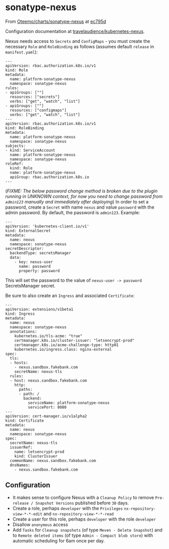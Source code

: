 # sonatype-nexus
From [Oteemo/charts/sonatype-nexus](https://github.com/Oteemo/charts/tree/master/charts/sonatype-nexus) at [ec795d](https://github.com/Oteemo/charts/commit/ec795d2d485a92d7a6fc3c7847c45808f4c75f80)

Configuration documentation at [travelaudience/kubernetes-nexus](https://github.com/travelaudience/kubernetes-nexus). 


Nexus needs access to `Secrets` and `ConfigMaps` - you must create the necessary `Role` and `RoleBinding` as follows (assumes default `release` in `manifest.yaml`):
```
---
apiVersion: rbac.authorization.k8s.io/v1
kind: Role
metadata:
  name: platform-sonatype-nexus
  namespace: sonatype-nexus
rules:
- apiGroups: [""]
  resources: ["secrets"]
  verbs: ["get", "watch", "list"]
- apiGroups: [""]
  resources: ["configmaps"]
  verbs: ["get", "watch", "list"]
---
apiVersion: rbac.authorization.k8s.io/v1
kind: RoleBinding
metadata:
  name: platform-sonatype-nexus
  namespace: sonatype-nexus
subjects:
- kind: ServiceAccount
  name: platform-sonatype-nexus
  namespace: sonatype-nexus
roleRef:
  kind: Role
  name: platform-sonatype-nexus
  apiGroup: rbac.authorization.k8s.io
---

```

(*FIXME: The below password change method is broken due to the plugin running in UNKNOWN context, for now you need to change password from `admin123` manually and immediately after deploying*)
In order to set a password, create a `Secret` with name `nexus` and value `password` with the admin password. By default, the password is `admin123`.
Example:
```
---
apiVersion: 'kubernetes-client.io/v1'
kind: ExternalSecret
metadata:
  name: nexus
  namespace: sonatype-nexus 
secretDescriptor:
  backendType: secretsManager
  data:
    - key: nexus-user
      name: password
      property: password
```

This will set the password to the value of `nexus-user -> password` SecretsManager secret.

Be sure to also create an `Ingress` and associated `Certificate`:
```
---
apiVersion: extensions/v1beta1
kind: Ingress
metadata:
  name: nexus
  namespace: sonatype-nexus
  annotations:
    kubernetes.io/tls-acme: "true"
    certmanager.k8s.io/cluster-issuer: "letsencrypt-prod"
    certmanager.k8s.io/acme-challenge-type: http01
    kubernetes.io/ingress.class: nginx-external
spec:
  tls:
  - hosts:
    - nexus.sandbox.fakebank.com
    secretName: nexus-tls
  rules:
  - host: nexus.sandbox.fakebank.com
    http:
      paths:
      - path: /
        backend:
          serviceName: platform-sonatype-nexus
          servicePort: 8080
---
apiVersion: cert-manager.io/v1alpha2
kind: Certificate
metadata:
  name: nexus
  namespace: sonatype-nexus
spec:
  secretName: nexus-tls
  issuerRef:
    name: letsencrypt-prod
    kind: ClusterIssuer
  commonName: nexus.sandbox.fakebank.com
  dnsNames:
    - nexus.sandbox.fakebank.com
```

## Configuration
- It makes sense to configure Nexus with a `Cleanup Policy` to remove `Pre-release / Snapshot Versions` published before `30` days.
- Create a role, perhaps `developer` with the `Privileges` `nx-repository-view-*-*-edit` and `nx-repository-view-*-*-read`
- Create a user for this role, perhaps `developer` with the role `developer`
- Disallow `anonymous` access
- Add `Tasks` for `Cleanup snapshots` (of type `Meven - Delete Snapshot`) and to `Remote deleted items` (of type `Admin - Compact blob store`) with automatic scheduling for 6am once per day.
